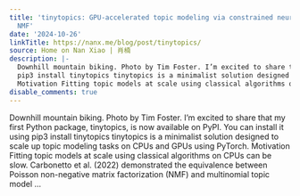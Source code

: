 ```yaml
---
title: 'tinytopics: GPU-accelerated topic modeling via constrained neural Poisson
  NMF'
date: '2024-10-26'
linkTitle: https://nanx.me/blog/post/tinytopics/
source: Home on Nan Xiao | 肖楠
description: |-
  Downhill mountain biking. Photo by Tim Foster. I’m excited to share that my first Python package, tinytopics, is now available on PyPI. You can install it using
  pip3 install tinytopics tinytopics is a minimalist solution designed to scale up topic modeling tasks on CPUs and GPUs using PyTorch.
  Motivation Fitting topic models at scale using classical algorithms on CPUs can be slow. Carbonetto et al. (2022) demonstrated the equivalence between Poisson non-negative matrix factorization (NMF) and multinomial topic model ...
disable_comments: true
---
```

Downhill mountain biking. Photo by Tim Foster. I’m excited to share that my first Python package, tinytopics, is now available on PyPI. You can install it using
pip3 install tinytopics tinytopics is a minimalist solution designed to scale up topic modeling tasks on CPUs and GPUs using PyTorch.
Motivation Fitting topic models at scale using classical algorithms on CPUs can be slow. Carbonetto et al. (2022) demonstrated the equivalence between Poisson non-negative matrix factorization (NMF) and multinomial topic model ...